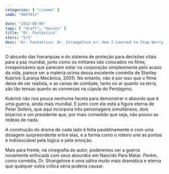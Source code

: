 ```yaml
---
categories: [ "cinema" ]
imdb: "0057012"

date: "2012-08-06"
tags: [ "draft", "movies" ]
title: "Dr. Fantástico"
stars: "5/5"
desc: "Dr. Fantástico. Dr. Strangelove or: How I Learned to Stop Worrying and Love the Bomb (USA, 1964). Dirigido por Stanley Kubrick. Escrito por Stanley Kubrick, Terry Southern, Peter George, Peter George. Com Peter Sellers, George C. Scott, Sterling Hayden, Keenan Wynn, Slim Pickens, Peter Bull, James Earl Jones, Tracy Reed, Jack Creley."
---
```

O absurdo das hierarquias e do sistema de proteção para decisões vitais para a paz mundial, junto como os militares são colocados no filme, irresponsáveis que parecem estar na corporação simplesmente pelo acaso da vida, parece ser a matéria-prima dessa excelente comédia de Stanley Kubrick (Laranja Mecânica, 2001). No entanto, não é por isso que o filme deixa de ser realista, e as cenas de combate, tanto no ar quanto na terra, são tão tensas quanto as conversas na cúpula do Pentágono.

Kubrick não nos pouca nenhuma faceta para demonstrar o absurdo que é uma guerra, ainda mais mundial. E junto com ele está a figura eterna de Peter Sellers, que aqui incorpora três personagens simultâneos, dois bizarros e um presidente que, por mais comedido que seja, não possui as rédeas de nada.

A construção do drama de cada lado é feita paulatinamente e com uma dosagem surpreendente entre elas, e a forma como o roteiro une as pontas é indissociável pela lógica e pela emoção.

Mais para frente, na cinegrafia do autor, poderemos ver a guerra novamente enfocada com seus absurdos em Nascido Para Matar. Porém, como comédia, Dr. Strangelove é uma sátira muito mais dramática e eterna que qualquer outra crítica séria poderia causar.

